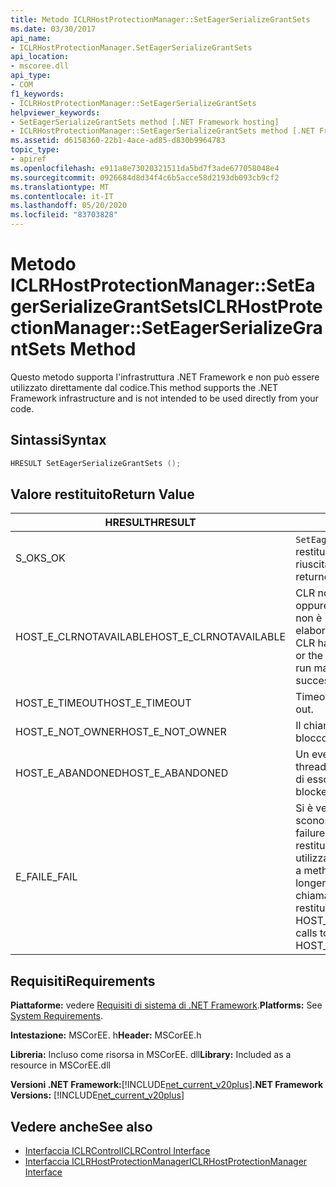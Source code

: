 ```yaml
---
title: Metodo ICLRHostProtectionManager::SetEagerSerializeGrantSets
ms.date: 03/30/2017
api_name:
- ICLRHostProtectionManager.SetEagerSerializeGrantSets
api_location:
- mscoree.dll
api_type:
- COM
f1_keywords:
- ICLRHostProtectionManager::SetEagerSerializeGrantSets
helpviewer_keywords:
- SetEagerSerializeGrantSets method [.NET Framework hosting]
- ICLRHostProtectionManager::SetEagerSerializeGrantSets method [.NET Framework hosting]
ms.assetid: d6158360-22b1-4ace-ad85-d830b9964783
topic_type:
- apiref
ms.openlocfilehash: e911a8e73020321511da5bd7f3ade677058048e4
ms.sourcegitcommit: 0926684d8d34f4c6b5acce58d2193db093cb9cf2
ms.translationtype: MT
ms.contentlocale: it-IT
ms.lasthandoff: 05/20/2020
ms.locfileid: "83703828"
---
```

# <a name="iclrhostprotectionmanagerseteagerserializegrantsets-method"></a><span data-ttu-id="b6ba1-102">Metodo ICLRHostProtectionManager::SetEagerSerializeGrantSets</span><span class="sxs-lookup"><span data-stu-id="b6ba1-102">ICLRHostProtectionManager::SetEagerSerializeGrantSets Method</span></span>
<span data-ttu-id="b6ba1-103">Questo metodo supporta l'infrastruttura .NET Framework e non può essere utilizzato direttamente dal codice.</span><span class="sxs-lookup"><span data-stu-id="b6ba1-103">This method supports the .NET Framework infrastructure and is not intended to be used directly from your code.</span></span>  
  
## <a name="syntax"></a><span data-ttu-id="b6ba1-104">Sintassi</span><span class="sxs-lookup"><span data-stu-id="b6ba1-104">Syntax</span></span>  
  
```cpp  
HRESULT SetEagerSerializeGrantSets ();  
```  
  
## <a name="return-value"></a><span data-ttu-id="b6ba1-105">Valore restituito</span><span class="sxs-lookup"><span data-stu-id="b6ba1-105">Return Value</span></span>  
  
|<span data-ttu-id="b6ba1-106">HRESULT</span><span class="sxs-lookup"><span data-stu-id="b6ba1-106">HRESULT</span></span>|<span data-ttu-id="b6ba1-107">Description</span><span class="sxs-lookup"><span data-stu-id="b6ba1-107">Description</span></span>|  
|-------------|-----------------|  
|<span data-ttu-id="b6ba1-108">S_OK</span><span class="sxs-lookup"><span data-stu-id="b6ba1-108">S_OK</span></span>|<span data-ttu-id="b6ba1-109">`SetEagerSerializeGrantSets`la restituzione è riuscita.</span><span class="sxs-lookup"><span data-stu-id="b6ba1-109">`SetEagerSerializeGrantSets` returned successfully.</span></span>|  
|<span data-ttu-id="b6ba1-110">HOST_E_CLRNOTAVAILABLE</span><span class="sxs-lookup"><span data-stu-id="b6ba1-110">HOST_E_CLRNOTAVAILABLE</span></span>|<span data-ttu-id="b6ba1-111">CLR non è stato caricato in un processo oppure CLR si trova in uno stato in cui non è possibile eseguire codice gestito o elaborare la chiamata correttamente.</span><span class="sxs-lookup"><span data-stu-id="b6ba1-111">The CLR has not been loaded into a process, or the CLR is in a state in which it cannot run managed code or process the call successfully.</span></span>|  
|<span data-ttu-id="b6ba1-112">HOST_E_TIMEOUT</span><span class="sxs-lookup"><span data-stu-id="b6ba1-112">HOST_E_TIMEOUT</span></span>|<span data-ttu-id="b6ba1-113">Timeout della chiamata.</span><span class="sxs-lookup"><span data-stu-id="b6ba1-113">The call timed out.</span></span>|  
|<span data-ttu-id="b6ba1-114">HOST_E_NOT_OWNER</span><span class="sxs-lookup"><span data-stu-id="b6ba1-114">HOST_E_NOT_OWNER</span></span>|<span data-ttu-id="b6ba1-115">Il chiamante non è il proprietario del blocco.</span><span class="sxs-lookup"><span data-stu-id="b6ba1-115">The caller does not own the lock.</span></span>|  
|<span data-ttu-id="b6ba1-116">HOST_E_ABANDONED</span><span class="sxs-lookup"><span data-stu-id="b6ba1-116">HOST_E_ABANDONED</span></span>|<span data-ttu-id="b6ba1-117">Un evento è stato annullato mentre un thread bloccato o Fiber era in attesa su di esso.</span><span class="sxs-lookup"><span data-stu-id="b6ba1-117">An event was canceled while a blocked thread or fiber was waiting on it.</span></span>|  
|<span data-ttu-id="b6ba1-118">E_FAIL</span><span class="sxs-lookup"><span data-stu-id="b6ba1-118">E_FAIL</span></span>|<span data-ttu-id="b6ba1-119">Si è verificato un errore irreversibile sconosciuto.</span><span class="sxs-lookup"><span data-stu-id="b6ba1-119">An unknown catastrophic failure occurred.</span></span> <span data-ttu-id="b6ba1-120">Dopo che un metodo restituisce E_FAIL, CLR non è più utilizzabile all'interno del processo.</span><span class="sxs-lookup"><span data-stu-id="b6ba1-120">After a method returns E_FAIL, the CLR is no longer usable within the process.</span></span> <span data-ttu-id="b6ba1-121">Le chiamate successive ai metodi di hosting restituiscono HOST_E_CLRNOTAVAILABLE.</span><span class="sxs-lookup"><span data-stu-id="b6ba1-121">Subsequent calls to hosting methods return HOST_E_CLRNOTAVAILABLE.</span></span>|  
  
## <a name="requirements"></a><span data-ttu-id="b6ba1-122">Requisiti</span><span class="sxs-lookup"><span data-stu-id="b6ba1-122">Requirements</span></span>  
 <span data-ttu-id="b6ba1-123">**Piattaforme:** vedere [Requisiti di sistema di .NET Framework](../../get-started/system-requirements.md).</span><span class="sxs-lookup"><span data-stu-id="b6ba1-123">**Platforms:** See [System Requirements](../../get-started/system-requirements.md).</span></span>  
  
 <span data-ttu-id="b6ba1-124">**Intestazione:** MSCorEE. h</span><span class="sxs-lookup"><span data-stu-id="b6ba1-124">**Header:** MSCorEE.h</span></span>  
  
 <span data-ttu-id="b6ba1-125">**Libreria:** Incluso come risorsa in MSCorEE. dll</span><span class="sxs-lookup"><span data-stu-id="b6ba1-125">**Library:** Included as a resource in MSCorEE.dll</span></span>  
  
 <span data-ttu-id="b6ba1-126">**Versioni .NET Framework:**[!INCLUDE[net_current_v20plus](../../../../includes/net-current-v20plus-md.md)]</span><span class="sxs-lookup"><span data-stu-id="b6ba1-126">**.NET Framework Versions:** [!INCLUDE[net_current_v20plus](../../../../includes/net-current-v20plus-md.md)]</span></span>  
  
## <a name="see-also"></a><span data-ttu-id="b6ba1-127">Vedere anche</span><span class="sxs-lookup"><span data-stu-id="b6ba1-127">See also</span></span>

- [<span data-ttu-id="b6ba1-128">Interfaccia ICLRControl</span><span class="sxs-lookup"><span data-stu-id="b6ba1-128">ICLRControl Interface</span></span>](iclrcontrol-interface.md)
- [<span data-ttu-id="b6ba1-129">Interfaccia ICLRHostProtectionManager</span><span class="sxs-lookup"><span data-stu-id="b6ba1-129">ICLRHostProtectionManager Interface</span></span>](iclrhostprotectionmanager-interface.md)
